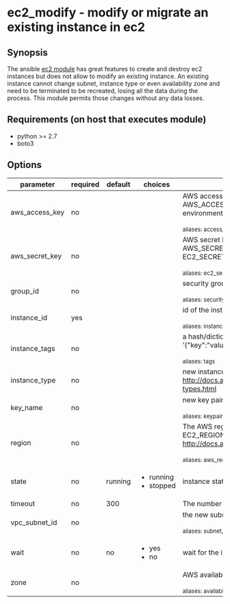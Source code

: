 # ec2_modify - modify or migrate an existing instance in ec2

## Synopsis

The ansible [ec2 module](http://docs.ansible.com/ansible/ec2_module.html) has great features to create and destroy ec2 instances but does not allow to modify an existing instance.
An existing instance cannot change subnet, instance type or even availability zone and need to be terminated to be recreated, losing all the data during the process.
This module permits those changes without any data losses.

## Requirements (on host that executes module)

* python >= 2.7
* boto3

## Options

| parameter      | required    | default | choices | comments             |
|----------------|-------------|---------|---------|----------------------|
| aws_access_key | no          |         |         | <div>AWS access key. If not set then the value of the AWS_ACCESS_KEY_ID, AWS_ACCESS_KEY or EC2_ACCESS_KEY environment variable is used.</div><br/><div style="font-size:small;">aliases: access_key</div> |
| aws_secret_key | no          |         |         | <div>AWS secret key. If not set then the value of the AWS_SECRET_ACCESS_KEY, AWS_SECRET_KEY, or EC2_SECRET_KEY environment variable is used.</div><br/><div style="font-size:small;">aliases: ec2_secret_key, secret_key</div> |
| group_id       | no          |         |         | <div>security group id (or list of ids) to use with the instance</div><br/><div style="font-size:small;">aliases: security_group_id, security_group_ids, security_group, security_groups</div> |
| instance_id    | yes         |         |         | <div>id of the instance which changes are applied on</div><br/><div style="font-size:small;">aliases: instance</div> |
| instance_tags  | no          |         |         | <div>a hash/dictionary of tags to add to the instance; '{"key":"value"}' and '{"key":"value","key":"value"}'</div><br/><div style="font-size:small;">aliases: tags</div> |
| instance_type  | no          |         |         | new instance type to use for the instance, see http://docs.aws.amazon.com/AWSEC2/latest/UserGuide/instance-types.html |
| key_name       | no          |         |         | <div>new key pair to use on the instance</div><br/><div style="font-size:small;">aliases: keypair, ssh_key</div> |
| region         | no          |         |         | <div>The AWS region to use. If not specified then the value of the EC2_REGION environment variable, if any, is used. See http://docs.aws.amazon.com/general/latest/gr/rande.html#ec2_region</div><br/><div style="font-size:small;">aliases: aws_region, ec2_region</div> |
| state          | no          | running | <ul><li>running</li><li>stopped</li></ul> | instance state after changes |
| timeout        | no          |     300 |         | The number of seconds before the module tasks exits on error |
| vpc_subnet_id  | no          |         |         | <div>the new subnet ID in which to launch the instance</div><br/><div style="font-size:small;">aliases: subnet, subnet_id</div> |
| wait           | no          |     no  | <ul><li>yes</li><li>no</li></ul> | wait for the instance to be in the desired state before returning |
| zone           | no          |         |         | <div>AWS availability zone in which to launch the instance</div><br/><div style="font-size:small;">aliases: availability_zone, placement, aws_zone, ec2_zone</div> |


